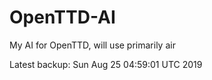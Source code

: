 # OpenTTD-AI
My AI for OpenTTD, will use primarily air

Latest backup: Sun Aug 25 04:59:01 UTC 2019
